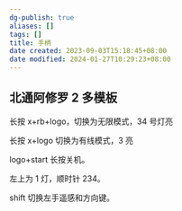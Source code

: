 ```yaml
---
dg-publish: true
aliases: []
tags: []
title: 手柄
date created: 2023-09-03T15:18:45+08:00
date modified: 2024-01-27T10:29:23+08:00
---
```

## 北通阿修罗 2 多模板
长按 x+rb+logo，切换为无限模式，34 号灯亮

长按 x+logo 切换为有线模式，3 亮

logo+start 长按关机。

左上为 1 灯，顺时针 234。

shift 切换左手遥感和方向键。